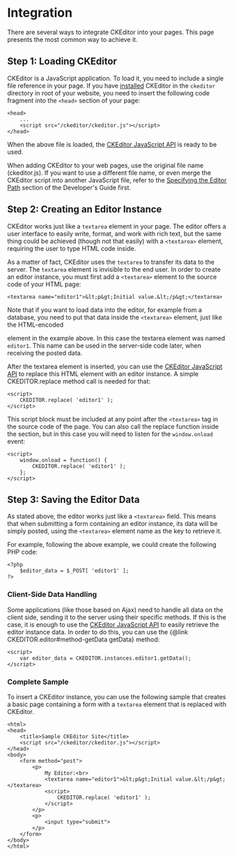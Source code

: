 # Integration

There are several ways to integrate CKEditor into your pages. This page presents the most common way to achieve it.

## Step 1: Loading CKEditor

CKEditor is a JavaScript application. To load it, you need to include a single file
reference in your page. If you have [installed](#!/guide/dev_installation) CKEditor in the `ckeditor` directory in root of your website, you need to insert the following code fragment
into the `<head>` section of your page:

	<head>
		...
		<script src="/ckeditor/ckeditor.js"></script>
	</head>

When the above file is loaded, the [CKEditor JavaScript API](#!/api) is ready to be used.

When adding CKEditor to your web pages, use the original file name (ckeditor.js).
If you want to use a different file name, or even merge the CKEditor script into another
JavaScript file, refer to the [Specifying the Editor Path](http://docs.cksource.com/CKEditor_3.x/Developers_Guide/Specifying_the_Editor_Path) section of the Developer's Guide first.

## Step 2: Creating an Editor Instance

CKEditor works just like a `textarea` element in your page. The editor offers a user interface to easily write, format, and work with rich text, but the same thing could be achieved
(though not that easily) with a `<textarea>` element, requiring the user to type HTML code inside.

As a matter of fact, CKEditor uses the `textarea` to transfer its data to the server. The `textarea` element is invisible to the end user. In order to create an editor instance, you must first add a `<textarea>` element to the source code of your HTML page:

	<textarea name="editor1">&lt;p&gt;Initial value.&lt;/p&gt;</textarea>

Note that if you want to load data into the editor, for example from a database, you need to put that data inside the `<textarea>` element, just like the HTML-encoded <p> element in the example above. In this case the textarea element was named `editor1`. This name can be used in the server-side code later, when receiving the posted data.

After the textarea element is inserted, you can use the [CKEditor JavaScript API](!#/api) to replace this HTML element with an editor instance. A simple CKEDITOR.replace method call is needed for that:

	<script>
		CKEDITOR.replace( 'editor1' );
	</script>

This script block must be included at any point after the `<textarea>` tag in the source code of the page. You can also call the replace function inside the <head> section, but in this case you will need to listen for the `window.onload` event:

	<script>
		window.onload = function() {
			CKEDITOR.replace( 'editor1' );
		};
	</script>

## Step 3: Saving the Editor Data

As stated above, the editor works just like a `<textarea>` field. This means that when submitting a form containing an editor instance, its data will be simply posted, using the `<textarea>` element name as the key to retrieve it. 

For example, following the above example, we could create the following PHP code: 

	<?php
		$editor_data = $_POST[ 'editor1' ];
	?>

### Client-Side Data Handling

Some applications (like those based on Ajax) need to handle all data on the client side, sending it to the server using their specific methods. If this is the case, it is enough to use the [CKEditor JavaScript API](!#/api) to easily retrieve the editor instance data. In order to do this, you can use the {@link CKEDITOR.editor#method-getData getData} method:

	<script>
		var editor_data = CKEDITOR.instances.editor1.getData();
	</script>

### Complete Sample

To insert a CKEditor instance, you can use the following sample that creates a basic page containing a form with a `textarea` element that is replaced with CKEditor.

	<html>
	<head>
		<title>Sample CKEditor Site</title>
		<script src="/ckeditor/ckeditor.js"></script>
	</head>
	<body>
		<form method="post">
			<p>
				My Editor:<br>
				<textarea name="editor1">&lt;p&gt;Initial value.&lt;/p&gt;</textarea>
				<script>
					CKEDITOR.replace( 'editor1' );
				</script>
			</p>
			<p>
				<input type="submit">
			</p>
		</form>
	</body>
	</html>
